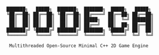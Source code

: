 	   ███████╗   █████╗  ███████╗  ███████╗  █████╗   █████╗ 
	   ╚██╔══██╗ ██╔══██╗ ╚██╔══██╗ ██╔════╝ ██╔══██╗ ██╔══██╗
	 	██║  ██║ ██║  ██║  ██║  ██║ █████╗   ██║  ╚═╝ ███████║
	 	██║  ██║ ██║  ██║  ██║  ██║ ██╔══╝   ██║  ██╗ ██╔══██║
	   ███████╔╝ ╚█████╔╝ ███████╔╝ ███████╗ ╚█████╔╝ ██║  ██║
	   ╚══════╝   ╚════╝  ╚══════╝  ╚══════╝  ╚════╝  ╚═╝  ╚═╝
		
		Multithreaded Open-Source Minimal C++ 2D Game Engine
